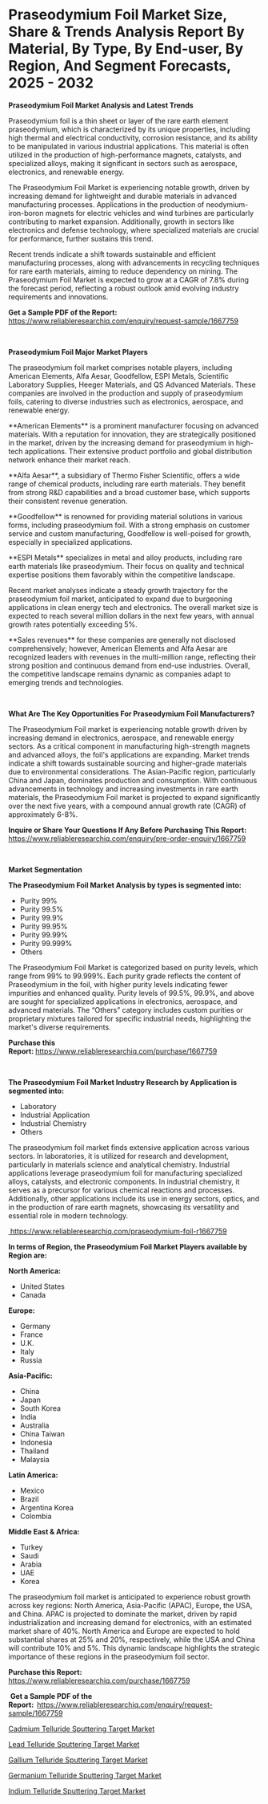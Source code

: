 <p><h1>Praseodymium Foil Market Size, Share & Trends Analysis Report By Material, By Type, By End-user, By Region, And Segment Forecasts, 2025 - 2032</h1></p><p><strong>Praseodymium Foil Market Analysis and Latest Trends</strong></p>
<p><p>Praseodymium foil is a thin sheet or layer of the rare earth element praseodymium, which is characterized by its unique properties, including high thermal and electrical conductivity, corrosion resistance, and its ability to be manipulated in various industrial applications. This material is often utilized in the production of high-performance magnets, catalysts, and specialized alloys, making it significant in sectors such as aerospace, electronics, and renewable energy.</p><p>The Praseodymium Foil Market is experiencing notable growth, driven by increasing demand for lightweight and durable materials in advanced manufacturing processes. Applications in the production of neodymium-iron-boron magnets for electric vehicles and wind turbines are particularly contributing to market expansion. Additionally, growth in sectors like electronics and defense technology, where specialized materials are crucial for performance, further sustains this trend.</p><p>Recent trends indicate a shift towards sustainable and efficient manufacturing processes, along with advancements in recycling techniques for rare earth materials, aiming to reduce dependency on mining. The Praseodymium Foil Market is expected to grow at a CAGR of 7.8% during the forecast period, reflecting a robust outlook amid evolving industry requirements and innovations.</p></p>
<p><strong>Get a Sample PDF of the Report:&nbsp;</strong> <a href="https://www.reliableresearchiq.com/enquiry/request-sample/1667759?utm_campaign=103&utm_medium=2&utm_source=Github&utm_content=ia&utm_term=08032025&utm_id=praseodymium-foil">https://www.reliableresearchiq.com/enquiry/request-sample/1667759</a></p>
<p>&nbsp;</p>
<p><strong>Praseodymium Foil Major Market Players</strong></p>
<p><p>The praseodymium foil market comprises notable players, including American Elements, Alfa Aesar, Goodfellow, ESPI Metals, Scientific Laboratory Supplies, Heeger Materials, and QS Advanced Materials. These companies are involved in the production and supply of praseodymium foils, catering to diverse industries such as electronics, aerospace, and renewable energy.</p><p>**American Elements** is a prominent manufacturer focusing on advanced materials. With a reputation for innovation, they are strategically positioned in the market, driven by the increasing demand for praseodymium in high-tech applications. Their extensive product portfolio and global distribution network enhance their market reach.</p><p>**Alfa Aesar**, a subsidiary of Thermo Fisher Scientific, offers a wide range of chemical products, including rare earth materials. They benefit from strong R&D capabilities and a broad customer base, which supports their consistent revenue generation.</p><p>**Goodfellow** is renowned for providing material solutions in various forms, including praseodymium foil. With a strong emphasis on customer service and custom manufacturing, Goodfellow is well-poised for growth, especially in specialized applications.</p><p>**ESPI Metals** specializes in metal and alloy products, including rare earth materials like praseodymium. Their focus on quality and technical expertise positions them favorably within the competitive landscape. </p><p>Recent market analyses indicate a steady growth trajectory for the praseodymium foil market, anticipated to expand due to burgeoning applications in clean energy tech and electronics. The overall market size is expected to reach several million dollars in the next few years, with annual growth rates potentially exceeding 5%.</p><p>**Sales revenues** for these companies are generally not disclosed comprehensively; however, American Elements and Alfa Aesar are recognized leaders with revenues in the multi-million range, reflecting their strong position and continuous demand from end-use industries. Overall, the competitive landscape remains dynamic as companies adapt to emerging trends and technologies.</p></p>
<p>&nbsp;</p>
<p><strong>What Are The Key Opportunities For Praseodymium Foil Manufacturers?</strong></p>
<p><p>The Praseodymium Foil market is experiencing notable growth driven by increasing demand in electronics, aerospace, and renewable energy sectors. As a critical component in manufacturing high-strength magnets and advanced alloys, the foil's applications are expanding. Market trends indicate a shift towards sustainable sourcing and higher-grade materials due to environmental considerations. The Asian-Pacific region, particularly China and Japan, dominates production and consumption. With continuous advancements in technology and increasing investments in rare earth materials, the Praseodymium Foil market is projected to expand significantly over the next five years, with a compound annual growth rate (CAGR) of approximately 6-8%.</p></p>
<p><strong>Inquire or Share Your Questions If Any Before Purchasing This Report:</strong> <a href="https://www.reliableresearchiq.com/enquiry/pre-order-enquiry/1667759?utm_campaign=103&utm_medium=2&utm_source=Github&utm_content=ia&utm_term=08032025&utm_id=praseodymium-foil">https://www.reliableresearchiq.com/enquiry/pre-order-enquiry/1667759</a></p>
<p>&nbsp;</p>
<p><strong>Market Segmentation</strong></p>
<p><strong>The Praseodymium Foil Market Analysis by types is segmented into:</strong></p>
<p><ul><li>Purity 99%</li><li>Purity 99.5%</li><li>Purity 99.9%</li><li>Purity 99.95%</li><li>Purity 99.99%</li><li>Purity 99.999%</li><li>Others</li></ul></p>
<p><p>The Praseodymium Foil Market is categorized based on purity levels, which range from 99% to 99.999%. Each purity grade reflects the content of Praseodymium in the foil, with higher purity levels indicating fewer impurities and enhanced quality. Purity levels of 99.5%, 99.9%, and above are sought for specialized applications in electronics, aerospace, and advanced materials. The “Others” category includes custom purities or proprietary mixtures tailored for specific industrial needs, highlighting the market's diverse requirements.</p></p>
<p><strong>Purchase this Report:&nbsp;</strong><a href="https://www.reliableresearchiq.com/purchase/1667759?utm_campaign=103&utm_medium=2&utm_source=Github&utm_content=ia&utm_term=08032025&utm_id=praseodymium-foil">https://www.reliableresearchiq.com/purchase/1667759</a></p>
<p>&nbsp;</p>
<p><strong>The Praseodymium Foil Market Industry Research by Application is segmented into:</strong></p>
<p><ul><li>Laboratory</li><li>Industrial Application</li><li>Industrial Chemistry</li><li>Others</li></ul></p>
<p><p>The praseodymium foil market finds extensive application across various sectors. In laboratories, it is utilized for research and development, particularly in materials science and analytical chemistry. Industrial applications leverage praseodymium foil for manufacturing specialized alloys, catalysts, and electronic components. In industrial chemistry, it serves as a precursor for various chemical reactions and processes. Additionally, other applications include its use in energy sectors, optics, and in the production of rare earth magnets, showcasing its versatility and essential role in modern technology.</p></p>
<p><a href="https://www.reliableresearchiq.com/praseodymium-foil-r1667759?utm_campaign=103&utm_medium=2&utm_source=Github&utm_content=ia&utm_term=08032025&utm_id=praseodymium-foil">&nbsp;https://www.reliableresearchiq.com/praseodymium-foil-r1667759</a></p>
<p><strong>In terms of Region, the Praseodymium Foil Market Players available by Region are:</strong></p>
<p>
    <p> <strong> North America: </strong>
        <ul>
            <li>United States</li>
            <li>Canada</li>
        </ul>
        </p> 
    <p> <strong> Europe: </strong>
        <ul>
            <li>Germany</li>
            <li>France</li>
            <li>U.K.</li>
            <li>Italy</li>
            <li>Russia</li>
        </ul>
        </p> 
    <p> <strong> Asia-Pacific: </strong>
        <ul>
            <li>China</li>
            <li>Japan</li>
            <li>South Korea</li>
            <li>India</li>
            <li>Australia</li>
            <li>China Taiwan</li>
            <li>Indonesia</li>
            <li>Thailand</li>
            <li>Malaysia</li>
        </ul>
        </p> 
    <p> <strong> Latin America: </strong>
        <ul>
            <li>Mexico</li>
            <li>Brazil</li>
            <li>Argentina Korea</li>
            <li>Colombia</li>
        </ul>
        </p> 
    <p> <strong> Middle East & Africa: </strong>
        <ul>
            <li>Turkey</li>
            <li>Saudi</li>
            <li>Arabia</li>
            <li>UAE</li>
            <li>Korea</li>
        </ul>
    </p>
    </p>
<p><p>The praseodymium foil market is anticipated to experience robust growth across key regions: North America, Asia-Pacific (APAC), Europe, the USA, and China. APAC is projected to dominate the market, driven by rapid industrialization and increasing demand for electronics, with an estimated market share of 40%. North America and Europe are expected to hold substantial shares at 25% and 20%, respectively, while the USA and China will contribute 10% and 5%. This dynamic landscape highlights the strategic importance of these regions in the praseodymium foil sector.</p></p>
<p><strong>Purchase this Report: </strong><a href="https://www.reliableresearchiq.com/purchase/1667759?utm_campaign=103&utm_medium=2&utm_source=Github&utm_content=ia&utm_term=08032025&utm_id=praseodymium-foil">https://www.reliableresearchiq.com/purchase/1667759</a></p>
<p>&nbsp;<strong>Get a Sample PDF of the Report:&nbsp;&nbsp;</strong><a href="https://www.reliableresearchiq.com/enquiry/request-sample/1667759?utm_campaign=103&utm_medium=2&utm_source=Github&utm_content=ia&utm_term=08032025&utm_id=praseodymium-foil">https://www.reliableresearchiq.com/enquiry/request-sample/1667759</a></p>
<p><strong></strong></p>
<p><p><a href="https://github.com/rumaskdallys2/Market-Research-Report-List-1/blob/main/cadmium-telluride-sputtering-target-market.md?utm_campaign=103&utm_medium=2&utm_source=Github&utm_content=ia&utm_term=08032025&utm_id=praseodymium-foil">Cadmium Telluride Sputtering Target Market</a></p><p><a href="https://github.com/sulvantomppa/Market-Research-Report-List-1/blob/main/lead-telluride-sputtering-target-market.md?utm_campaign=103&utm_medium=2&utm_source=Github&utm_content=ia&utm_term=08032025&utm_id=praseodymium-foil">Lead Telluride Sputtering Target Market</a></p><p><a href="https://github.com/rjaibiagha/Market-Research-Report-List-1/blob/main/gallium-telluride-sputtering-target-market.md?utm_campaign=103&utm_medium=2&utm_source=Github&utm_content=ia&utm_term=08032025&utm_id=praseodymium-foil">Gallium Telluride Sputtering Target Market</a></p><p><a href="https://github.com/brinnoifon/Market-Research-Report-List-1/blob/main/germanium-telluride-sputtering-target-market.md?utm_campaign=103&utm_medium=2&utm_source=Github&utm_content=ia&utm_term=08032025&utm_id=praseodymium-foil">Germanium Telluride Sputtering Target Market</a></p><p><a href="https://github.com/trenkkwasek84/Market-Research-Report-List-1/blob/main/indium-telluride-sputtering-target-market.md?utm_campaign=103&utm_medium=2&utm_source=Github&utm_content=ia&utm_term=08032025&utm_id=praseodymium-foil">Indium Telluride Sputtering Target Market</a></p></p>